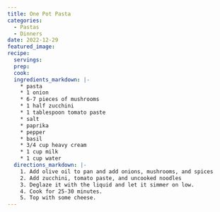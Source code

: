```yaml
---
title: One Pot Pasta
categories:
  - Pastas
  - Dinners
date: 2022-12-29
featured_image:
recipe:
  servings:
  prep:
  cook:
  ingredients_markdown: |-
    * pasta
    * 1 onion
    * 6-7 pieces of mushrooms
    * 1 half zucchini
    * 1 tablespoon tomato paste
    * salt
    * paprika
    * pepper
    * basil
    * 3/4 cup heavy cream
    * 1 cup milk
    * 1 cup water
  directions_markdown: |-
    1. Add olive oil to pan and add onions, mushrooms, and spices
    2. Add zucchini, tomato paste, and uncooked noodles 
    3. Deglaze it with the liquid and let it simmer on low.
    4. Cook for 25-30 minutes.
    5. Top with some cheese.
---
```

